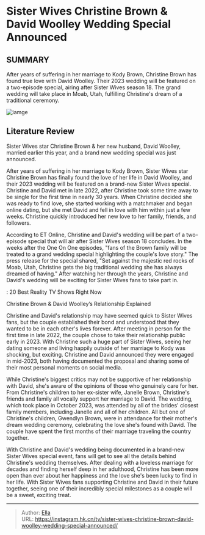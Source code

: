 # Sister Wives Christine Brown &amp; David Woolley Wedding Special Announced


## SUMMARY 



  After years of suffering in her marriage to Kody Brown, Christine Brown has found true love with David Woolley.   Their 2023 wedding will be featured on a two-episode special, airing after Sister Wives season 18.   The grand wedding will take place in Moab, Utah, fulfilling Christine&#39;s dream of a traditional ceremony.  

![iamge](https://static1.srcdn.com/wordpress/wp-content/uploads/2023/11/sister-wives_-christine-brown-david-woolley-wedding-special-announced.jpg)

## Literature Review
Sister Wives star Christine Brown &amp; her new husband, David Woolley, married earlier this year, and a brand new wedding special was just announced.




After years of suffering in her marriage to Kody Brown, Sister Wives star Christine Brown has finally found the love of her life in David Woolley, and their 2023 wedding will be featured on a brand-new Sister Wives special. Christine and David met in late 2022, after Christine took some time away to be single for the first time in nearly 30 years. When Christine decided she was ready to find love, she started working with a matchmaker and began online dating, but she met David and fell in love with him within just a few weeks. Christine quickly introduced her new love to her family, friends, and followers.




According to ET Online, Christine and David&#39;s wedding will be part of a two-episode special that will air after Sister Wives season 18 concludes. In the weeks after the One On One episodes, &#34;fans of the Brown family will be treated to a grand wedding special highlighting the couple&#39;s love story.&#34; The press release for the special shared, &#34;Set against the majestic red rocks of Moab, Utah, Christine gets the big traditional wedding she has always dreamed of having.&#34; After watching her through the years, Christine and David&#39;s wedding will be exciting for Sister Wives fans to take part in.

 : 20 Best Reality TV Shows Right Now


 Christine Brown &amp; David Woolley’s Relationship Explained 
          

Christine and David&#39;s relationship may have seemed quick to Sister Wives fans, but the couple established their bond and understood that they wanted to be in each other&#39;s lives forever. After meeting in person for the first time in late 2022, the couple chose to take their relationship public early in 2023. With Christine such a huge part of Sister Wives, seeing her dating someone and living happily outside of her marriage to Kody was shocking, but exciting. Christine and David announced they were engaged in mid-2023, both having documented the proposal and sharing some of their most personal moments on social media.





 

While Christine&#39;s biggest critics may not be supportive of her relationship with David, she&#39;s aware of the opinions of those who genuinely care for her. From Christine&#39;s children to her ex-sister wife, Janelle Brown, Christine&#39;s friends and family all vocally support her marriage to David. The wedding, which took place in October 2023, was attended by all of the brides&#39; closest family members, including Janelle and all of her children. All but one of Christine&#39;s children, Gwendlyn Brown, were in attendance for their mother&#39;s dream wedding ceremony, celebrating the love she&#39;s found with David. The couple have spent the first months of their marriage traveling the country together.

With Christine and David&#39;s wedding being documented in a brand-new Sister Wives special event, fans will get to see all the details behind Christine&#39;s wedding themselves. After dealing with a loveless marriage for decades and finding herself deep in her adulthood, Christine has been more open than ever about her happiness and the love she&#39;s been lucky to find in her life. With Sister Wives fans supporting Christine and David in their future together, seeing one of their incredibly special milestones as a couple will be a sweet, exciting treat.






---

> Author: [Ella](https://instagram.hk.cn/)  
> URL: https://instagram.hk.cn/tv/sister-wives-christine-brown-david-woolley-wedding-special-announced/  

